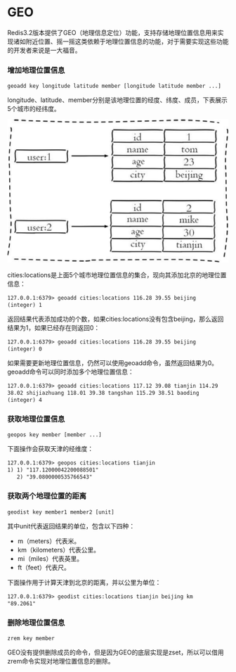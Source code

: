 # GEO

Redis3.2版本提供了GEO（地理信息定位）功能，支持存储地理位置信息用来实现诸如附近位置、摇一摇这类依赖于地理位置信息的功能，对于需要实现这些功能的开发者来说是一大福音。

### 增加地理位置信息

```text
geoadd key longitude latitude member [longitude latitude member ...]
```

longitude、latitude、member分别是该地理位置的经度、纬度、成员，下表展示5个城市的经纬度。

![](../.gitbook/assets/image%20%2884%29.png)

cities:locations是上面5个城市地理位置信息的集合，现向其添加北京的地理位置信息：

```text
127.0.0.1:6379> geoadd cities:locations 116.28 39.55 beijing
(integer) 1
```

返回结果代表添加成功的个数，如果cities:locations没有包含beijing，那么返回结果为1，如果已经存在则返回0：

```text
127.0.0.1:6379> geoadd cities:locations 116.28 39.55 beijing
(integer) 0
```

如果需要更新地理位置信息，仍然可以使用geoadd命令，虽然返回结果为0。geoadd命令可以同时添加多个地理位置信息：

```text
127.0.0.1:6379> geoadd cities:locations 117.12 39.08 tianjin 114.29 38.02 shijiazhuang 118.01 39.38 tangshan 115.29 38.51 baoding
(integer) 4
```

### 获取地理位置信息

```text
geopos key member [member ...]
```

下面操作会获取天津的经维度：

```text
127.0.0.1:6379> geopos cities:locations tianjin
1) 1) "117.12000042200088501"
   2) "39.0800000535766543"
```

### 获取两个地理位置的距离

```text
geodist key member1 member2 [unit]
```

其中unit代表返回结果的单位，包含以下四种：

* m（meters）代表米。
* km（kilometers）代表公里。
* mi（miles）代表英里。
* ft（feet）代表尺。

下面操作用于计算天津到北京的距离，并以公里为单位：

```text
127.0.0.1:6379> geodist cities:locations tianjin beijing km
"89.2061"
```

### 删除地理位置信息

```text
zrem key member
```

GEO没有提供删除成员的命令，但是因为GEO的底层实现是zset，所以可以借用zrem命令实现对地理位置信息的删除。

